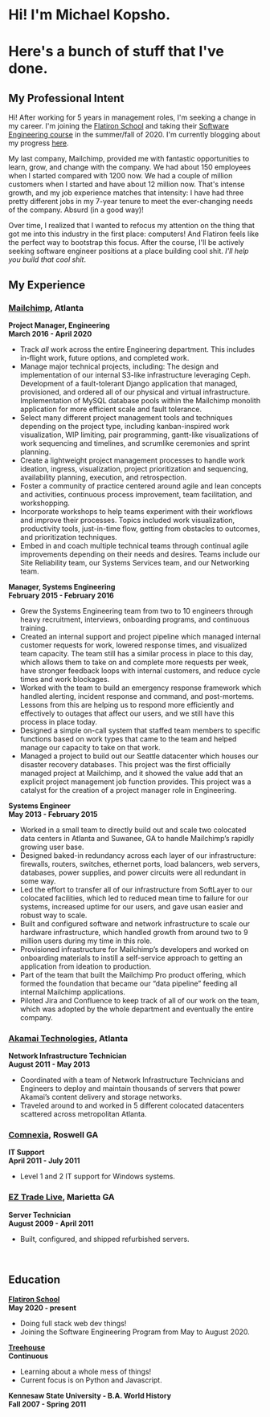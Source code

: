 # Hi! I'm Michael Kopsho. 
# Here's a bunch of stuff that I've done.
## My Professional Intent
Hi! After working for 5 years in management roles, I'm seeking a change in my career. I'm joining the [Flatiron School](https://flatironschool.com) and taking their [Software Engineering course](https://flatironschool.com/career-courses/coding-bootcamp/atlanta#curriculum) in the summer/fall of 2020. I'm currently blogging about my progress [here](./blog.html).

My last company, Mailchimp, provided me with fantastic opportunities to learn, grow, and change with the company. We had about 150 employees when I started compared with 1200 now. We had a couple of million customers when I started and have about 12 million now. That's intense growth, and my job experience matches that intensity: I have had three pretty different jobs in my 7-year tenure to meet the ever-changing needs of the company. Absurd (in a good way)!

Over time, I realized that I wanted to refocus my attention on the thing that got me into this industry in the first place: computers! And Flatiron feels like the perfect way to bootstrap this focus. After the course, I'll be actively seeking software engineer positions at a place building cool shit. _I'll help you build that cool shit_.

## My Experience

### [Mailchimp](https://mailchimp.com/), Atlanta 
**Project Manager, Engineering**<br>
**March 2016 - April 2020**
* Track _all_ work across the entire Engineering department. This includes in-flight work, future options, and completed work.
* Manage major technical projects, including:
   The design and implementation of our internal S3-like infrastructure leveraging Ceph. 
   Development of a fault-tolerant Django application that managed, provisioned, and ordered all of our physical and virtual infrastructure. 
   Implementation of MySQL database pools within the Mailchimp monolith application for more efficient scale and fault tolerance.
* Select many different project management tools and techniques depending on the project type, including kanban-inspired work visualization, WIP limiting, pair programming, gantt-like visualizations of work sequencing and timelines, and scrumlike ceremonies and sprint planning.
* Create a lightweight project management processes to handle work ideation, ingress, visualization, project prioritization and sequencing, availability planning, execution, and retrospection.
* Foster a community of practice centered around agile and lean concepts and activities, continuous process improvement, team facilitation, and workshopping.
* Incorporate workshops to help teams experiment with their workflows and improve their processes. Topics included work visualization, productivity tools, just-in-time flow, getting from obstacles to outcomes, and prioritization techniques.
* Embed in and coach multiple technical teams through continual agile improvements depending on their needs and desires. Teams include our Site Reliability team, our Systems Services team, and our Networking team.

**Manager, Systems Engineering**<br>
**February 2015 - February 2016**
* Grew the Systems Engineering team from two to 10 engineers through heavy recruitment, interviews, onboarding programs, and continuous training.
* Created an internal support and project pipeline which managed internal customer requests for work, lowered response times, and visualized team capacity. The team still has a similar process in place to this day, which allows them to take on and complete more requests per week, have stronger feedback loops with internal customers, and reduce cycle times and work blockages.
* Worked with the team to build an emergency response framework which handled alerting, incident response and command, and post-mortems. Lessons from this are helping us to respond more efficiently and effectively to outages that affect our users, and we still have this process in place today.
* Designed a simple on-call system that staffed team members to specific functions based on work types that came to the team and helped manage our capacity to take on that work.
* Managed a project to build out our Seattle datacenter which houses our disaster recovery databases. This project was the first officially managed project at Mailchimp, and it showed the value add that an explicit project management job function provides. This project was a catalyst for the creation of a project manager role in Engineering.

**Systems Engineer**<br>
**May 2013 - February 2015**
* Worked in a small team to directly build out and scale two colocated data centers in Atlanta and Suwanee, GA to handle Mailchimp’s rapidly growing user base.
* Designed baked-in redundancy across each layer of our infrastructure: firewalls, routers, switches, ethernet ports, load balancers, web servers, databases, power supplies, and power circuits were all redundant in some way.
* Led the effort to transfer all of our infrastructure from SoftLayer to our colocated facilities, which led to reduced mean time to failure for our systems, increased uptime for our users, and gave usan easier and robust way to scale.
* Built and configured software and network infrastructure to scale our hardware infrastructure, which handled growth from around two to 9 million users during my time in this role.
* Provisioned infrastructure for Mailchimp’s developers and worked on onboarding materials to instill a self-service approach to getting an application from ideation to production.
* Part of the team that built the Mailchimp Pro product offering, which formed the foundation that became our “data pipeline” feeding all internal Mailchimp applications.
* Piloted Jira and Confluence to keep track of all of our work on the team, which was adopted by the whole department and eventually the entire company.

### [Akamai Technologies](https://akamai.com/), Atlanta
**Network Infrastructure Technician**<br>
**August 2011 - May 2013**
* Coordinated with a team of Network Infrastructure Technicians and Engineers to deploy and maintain thousands of servers that power Akamai’s content delivery and storage networks.
* Traveled around to and worked in 5 different colocated datacenters scattered across metropolitan Atlanta.

### [Comnexia](https://www.comnexia.com/), Roswell GA
**IT Support**<br>
**April 2011 - July 2011**
* Level 1 and 2 IT support for Windows systems.

### [EZ Trade Live](http://www.eztradelive.com/), Marietta GA
**Server Technician**<br>
**August 2009 - April 2011**
* Built, configured, and shipped refurbished servers.
<br>

## Education
**[Flatiron School](https://flatironschool.com)**<br>
**May 2020 - present**
* Doing full stack web dev things!
* Joining the Software Engineering Program from May to August 2020.

**[Treehouse](https://teamtreehouse.com/mkopsho)**<br>
**Continuous**
* Learning about a whole mess of things!
* Current focus is on Python and Javascript.

**Kennesaw State University - B.A. World History**<br>
**Fall 2007 - Spring 2011**
